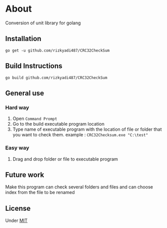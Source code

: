 # About

Conversion of unit library for golang

## Installation

```
go get -u github.com/rizkyadi487/CRC32CheckSum
```

## Build Instructions

```
go build github.com/rizkyadi487/CRC32CheckSum
```
## General use
### Hard way
1. Open `Command Prompt`
2. Go to the build executable program location
3. Type name of executable program with the location of file or folder that you want to check them. example : `CRC32Checksum.exe "C:\test"`

### Easy way
1. Drag and drop folder or file to executable program

## Future work

Make this program can check several folders and files and can choose index from the file to be renamed

## License

Under [MIT](LICENSE)
